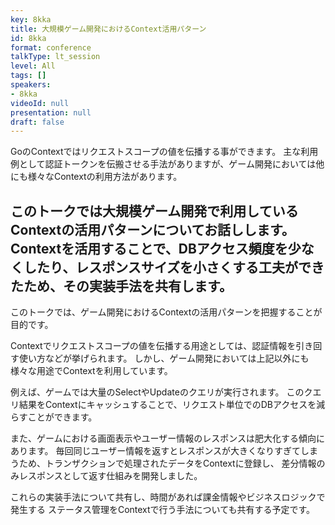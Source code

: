 ```yaml
---
key: 8kka
title: 大規模ゲーム開発におけるContext活用パターン
id: 8kka
format: conference
talkType: lt_session
level: All
tags: []
speakers:
- 8kka
videoId: null
presentation: null
draft: false
---
```

GoのContextではリクエストスコープの値を伝播する事ができます。
主な利用例として認証トークンを伝搬させる手法がありますが、ゲーム開発においては他にも様々なContextの利用方法があります。

このトークでは大規模ゲーム開発で利用しているContextの活用パターンについてお話しします。
Contextを活用することで、DBアクセス頻度を少なくしたり、レスポンスサイズを小さくする工夫ができたため、その実装手法を共有します。
---
このトークでは、ゲーム開発におけるContextの活用パターンを把握することが目的です。

Contextでリクエストスコープの値を伝播する用途としては、認証情報を引き回す使い方などが挙げられます。
しかし、ゲーム開発においては上記以外にも様々な用途でContextを利用しています。

例えば、ゲームでは大量のSelectやUpdateのクエリが実行されます。
このクエリ結果をContextにキャッシュすることで、リクエスト単位でのDBアクセスを減らすことができます。

また、ゲームにおける画面表示やユーザー情報のレスポンスは肥大化する傾向にあります。
毎回同じユーザー情報を返すとレスポンスが大きくなりすぎてしまうため、トランザクションで処理されたデータをContextに登録し、
差分情報のみレスポンスとして返す仕組みを開発しました。

これらの実装手法について共有し、時間があれば課金情報やビジネスロジックで発生する
ステータス管理をContextで行う手法についても共有する予定です。